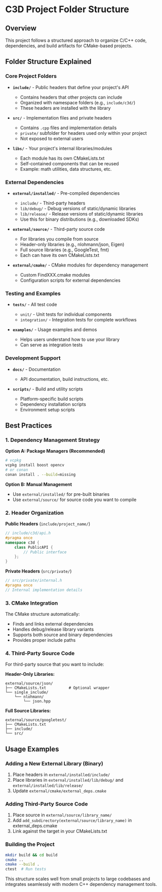 # C3D Project Folder Structure

## Overview
This project follows a structured approach to organize C/C++ code, dependencies, and build artifacts for CMake-based projects.

## Folder Structure Explained

### Core Project Folders

- **`include/`** - Public headers that define your project's API
  - Contains headers that other projects can include
  - Organized with namespace folders (e.g., `include/c3d/`)
  - These headers are installed with the library

- **`src/`** - Implementation files and private headers
  - Contains `.cpp` files and implementation details
  - `private/` subfolder for headers used only within your project
  - Not exposed to external users

- **`libs/`** - Your project's internal libraries/modules
  - Each module has its own CMakeLists.txt
  - Self-contained components that can be reused
  - Example: math utilities, data structures, etc.

### External Dependencies

- **`external/installed/`** - Pre-compiled dependencies
  - `include/` - Third-party headers
  - `lib/debug/` - Debug versions of static/dynamic libraries
  - `lib/release/` - Release versions of static/dynamic libraries
  - Use this for binary distributions (e.g., downloaded SDKs)

- **`external/source/`** - Third-party source code
  - For libraries you compile from source
  - Header-only libraries (e.g., nlohmann/json, Eigen)
  - Full source libraries (e.g., GoogleTest, fmt)
  - Each can have its own CMakeLists.txt

- **`external/cmake/`** - CMake modules for dependency management
  - Custom FindXXX.cmake modules
  - Configuration scripts for external dependencies

### Testing and Examples

- **`tests/`** - All test code
  - `unit/` - Unit tests for individual components
  - `integration/` - Integration tests for complete workflows

- **`examples/`** - Usage examples and demos
  - Helps users understand how to use your library
  - Can serve as integration tests

### Development Support

- **`docs/`** - Documentation
  - API documentation, build instructions, etc.

- **`scripts/`** - Build and utility scripts
  - Platform-specific build scripts
  - Dependency installation scripts
  - Environment setup scripts

## Best Practices

### 1. Dependency Management Strategy

**Option A: Package Managers (Recommended)**
```bash
# vcpkg
vcpkg install boost opencv
# or conan
conan install . --build=missing
```

**Option B: Manual Management**
- Use `external/installed/` for pre-built binaries
- Use `external/source/` for source code you want to compile

### 2. Header Organization

**Public Headers** (`include/project_name/`)
```cpp
// include/c3d/api.h
#pragma once
namespace c3d {
    class PublicAPI {
        // Public interface
    };
}
```

**Private Headers** (`src/private/`)
```cpp
// src/private/internal.h
#pragma once
// Internal implementation details
```

### 3. CMake Integration

The CMake structure automatically:
- Finds and links external dependencies
- Handles debug/release library variants
- Supports both source and binary dependencies
- Provides proper include paths

### 4. Third-Party Source Code

For third-party source that you want to include:

**Header-Only Libraries:**
```
external/source/json/
├── CMakeLists.txt          # Optional wrapper
└── single_include/
    └── nlohmann/
        └── json.hpp
```

**Full Source Libraries:**
```
external/source/googletest/
├── CMakeLists.txt
├── include/
└── src/
```

## Usage Examples

### Adding a New External Library (Binary)
1. Place headers in `external/installed/include/`
2. Place libraries in `external/installed/lib/debug/` and `external/installed/lib/release/`
3. Update `external/cmake/external_deps.cmake`

### Adding Third-Party Source Code
1. Place source in `external/source/library_name/`
2. Add `add_subdirectory(external/source/library_name)` in external_deps.cmake
3. Link against the target in your CMakeLists.txt

### Building the Project
```bash
mkdir build && cd build
cmake ..
cmake --build .
ctest  # Run tests
```

This structure scales well from small projects to large codebases and integrates seamlessly with modern C++ dependency management tools.
